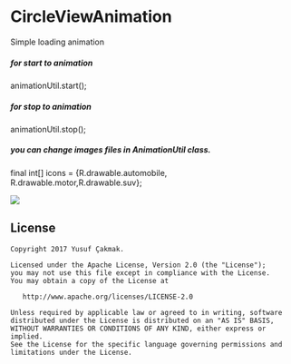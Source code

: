 # CircleViewAnimation
Simple loading animation

##### for start to animation 
animationUtil.start();

##### for stop to animation 
animationUtil.stop();

##### you can change images files in AnimationUtil class.
final int[] icons = {R.drawable.automobile, R.drawable.motor,R.drawable.suv};



<img src="https://raw.githubusercontent.com/yusufcakmak/CircleAnimationView/master/animation.gif"/>


License
--------


    Copyright 2017 Yusuf Çakmak.

    Licensed under the Apache License, Version 2.0 (the "License");
    you may not use this file except in compliance with the License.
    You may obtain a copy of the License at

       http://www.apache.org/licenses/LICENSE-2.0

    Unless required by applicable law or agreed to in writing, software
    distributed under the License is distributed on an "AS IS" BASIS,
    WITHOUT WARRANTIES OR CONDITIONS OF ANY KIND, either express or implied.
    See the License for the specific language governing permissions and
    limitations under the License.


